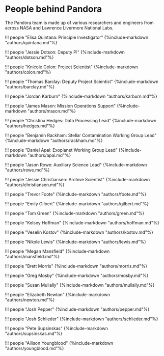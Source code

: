 # People behind Pandora

The Pandora team is made up of various researchers and engineers from across NASA and Lawrence Livermore National Labs.


!!! people "Elisa Quintana: Principle Investigator"
    {%include-markdown "authors/quintana.md"%}

!!! people "Jessie Dotson: Deputy PI"
    {%include-markdown "authors/dotson.md"%}

!!! people "Knicole Colon: Project Scientist"
    {%include-markdown "authors/colon.md"%}

!!! people "Thomas Barclay: Deputy Project Scientist"
    {%include-markdown "authors/barclay.md"%}

!!! people "Jordan Karburn"
    {%include-markdown "authors/karburn.md"%}

!!! people "James Mason: Mission Operations Support"
    {%include-markdown "authors/mason.md"%}

!!! people "Christina Hedges: Data Processing Lead"
    {%include-markdown "authors/hedges.md"%}

!!! people "Benjamin Rackham: Stellar Contamination Working Group Lead"
    {%include-markdown "authors/rackham.md"%}

!!! people "Daniel Apai: Exoplanet Working Group Lead"
    {%include-markdown "authors/apai.md"%}

!!! people "Jason Rowe: Auxiliary Science Lead"
    {%include-markdown "authors/rowe.md"%}

!!! people "Jessie Christiansen: Archive Scientist"
    {%include-markdown "authors/christiansen.md"%}

!!! people "Trevor Foote"
    {%include-markdown "authors/foote.md"%}

!!! people "Emily Gilbert"
    {%include-markdown "authors/gilbert.md"%}

!!! people "Tom Green"
    {%include-markdown "authors/green.md"%}

!!! people "Kelsey Hoffman"
    {%include-markdown "authors/hoffman.md"%}

!!! people "Veselin Kostov"
    {%include-markdown "authors/kostov.md"%}

!!! people "Nikole Lewis"
    {%include-markdown "authors/lewis.md"%}

!!! people "Megan Mansfield"
    {%include-markdown "authors/mansfield.md"%}

!!! people "Brett Morris"
    {%include-markdown "authors/morris.md"%}

!!! people "Greg Mosby"
    {%include-markdown "authors/mosby.md"%}

!!! people "Susan Mullally"
    {%include-markdown "authors/mullally.md"%}

!!! people "Elizabeth Newton"
    {%include-markdown "authors/newton.md"%}

!!! people "Josh Pepper"
    {%include-markdown "authors/pepper.md"%}

!!! people "Josh Schlieder"
    {%include-markdown "authors/schlieder.md"%}

!!! people "Pete Supsinskas"
    {%include-markdown "authors/supsinskas.md"%}

!!! people "Allison Youngblood"
    {%include-markdown "authors/youngblood.md"%}
